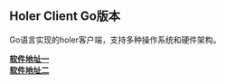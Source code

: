 ## Holer Client Go版本

Go语言实现的holer客户端，支持多种操作系统和硬件架构。

[**软件地址一**](https://github.com/wisdom-projects/holer/tree/master/Binary/Go)<br/>
[**软件地址二**](https://pan.baidu.com/s/1APDAaaaQxTa71IR2hDjIaA#list/path=%2Fsharelink2808252679-1014620033513253%2Fholer%2Fholer-client%2Fgo&parentPath=%2Fsharelink2808252679-1014620033513253)

